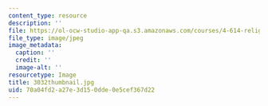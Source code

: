 ```yaml
---
content_type: resource
description: ''
file: https://ol-ocw-studio-app-qa.s3.amazonaws.com/courses/4-614-religious-architecture-and-islamic-cultures-fall-2002/70a04fd2a27e3d150dde0e5cef367d22_3032thumbnail.jpg
file_type: image/jpeg
image_metadata:
  caption: ''
  credit: ''
  image-alt: ''
resourcetype: Image
title: 3032thumbnail.jpg
uid: 70a04fd2-a27e-3d15-0dde-0e5cef367d22
---
```

